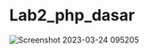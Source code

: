 # Lab2_php_dasar
![Screenshot 2023-03-24 095205](https://user-images.githubusercontent.com/115134383/227413129-03c91f0d-4653-4f2d-9b6c-320abbd2d065.jpg)
